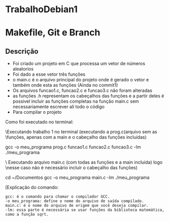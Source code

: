 # TrabalhoDebian1
# Makefile, Git e Branch

## Descrição
- Foi criado um projeto em C que processa um vetor de números aleatorios
- Foi dado a esse vetor três funções
- o main.c é o arquivo principal do projeto onde é gerado o vetor e também onde esta as funções (Ainda no commit1)
- Os arquivos funcao1.c, funcao2.c e funcao3.c não foram alteradas
- as funções .h representam os cabeçalhos das funções e a partir deles é possivel incluir as funções completas na função main.c sem necessariamente escrever ali todo o código
- Para compilar o projeto

Como foi executado no terminal:

\\Executando trabalho 1 no terminal (executando a prog.c(arquivo sem as \\funções, apenas com a main e o cabeçalho das funções incluidas)

gcc -o meu_programa prog.c funcao1.c funcao2.c funcao3.c -lm
./meu_programa

\\ Executando arquivo main.c (com todas as funções e a main incluida) logo 
\\nesse caso não é necessário incluir o cabeçalho das funções)

cd ~/Documentos
gcc -o meu_programa main.c -lm
./meu_programa

[Explicação do comando:

    gcc: é o comando para chamar o compilador GCC.
    -o meu_programa: define o nome do arquivo de saída compilado. 
    main.c: é o nome do arquivo de origem que você deseja compilar.
    -lm: essa parte é necessária se usar funções da biblioteca matemática, como a função sqrt.

